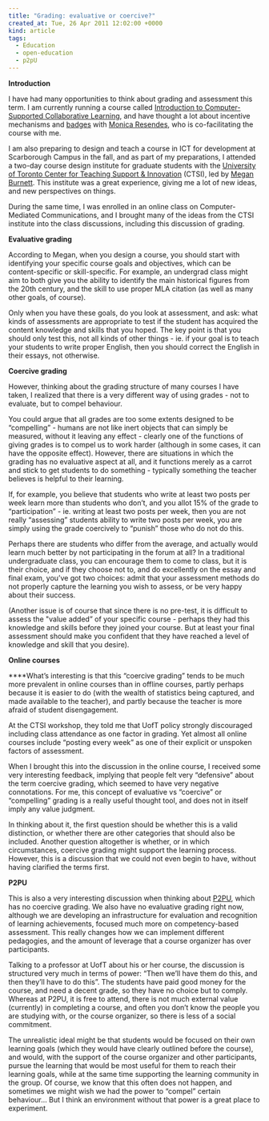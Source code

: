 ```yaml
---
title: "Grading: evaluative or coercive?"
created_at: Tue, 26 Apr 2011 12:02:00 +0000
kind: article
tags:
  - Education
  - open-education
  - p2pU
---
```


**Introduction**

I have had many opportunities to think about grading and assessment this
term. I am currently running a course called [Introduction to
Computer-Supported Collaborative
Learning](http://bit.ly/intro-cscl), and have thought a lot about
incentive mechanisms and [badges](http://bit.ly/badgepaper4) with
[Monica
Resendes](http://test.kmdi.utoronto.ca/graduate/students/#resendes), who
is co-facilitating the course with me.

I am also preparing to design and teach a course in ICT for development
at Scarborough Campus in the fall, and as part of my preparations, I
attended a two-day course design institute for graduate students with
the [University of Toronto Center for Teaching Support &
Innovation](http://www.teaching.utoronto.ca/about_ctsi/servicesexpertise/ctsi-workshops/workshops.htm#Course%20Design%20Institute)
(CTSI), led by [Megan
Burnett](http://www.teaching.utoronto.ca/about_ctsi/contact/assistantdirector.htm).
This institute was a great experience, giving me a lot of new ideas, and
new perspectives on things.

During the same time, I was enrolled in an online class on
Computer-Mediated Communications, and I brought many of the ideas from
the CTSI institute into the class discussions, including this discussion
of grading.

**Evaluative grading**

According to Megan, when you design a course, you should start with
identifying your specific course goals and objectives, which can be
content-specific or skill-specific. For example, an undergrad class
might aim to both give you the ability to identify the main historical
figures from the 20th century, and the skill to use proper MLA citation
(as well as many other goals, of course).

Only when you have these goals, do you look at assessment, and ask: what
kinds of assessments are appropriate to test if the student has acquired
the content knowledge and skills that you hoped. The key point is that
you should only test this, not all kinds of other things - ie. if your
goal is to teach your students to write proper English, then you should
correct the English in their essays, not otherwise.

**Coercive grading**

However, thinking about the grading structure of many courses I have
taken, I realized that there is a very different way of using grades -
not to evaluate, but to compel behaviour.

You could argue that all grades are too some extents designed to be
“compelling” - humans are not like inert objects that can simply be
measured, without it leaving any effect - clearly one of the functions
of giving grades is to compel us to work harder (although in some cases,
it can have the opposite effect). However, there are situations in which
the grading has no evaluative aspect at all, and it functions merely as
a carrot and stick to get students to do something - typically something
the teacher believes is helpful to their learning.

If, for example, you believe that students who write at least two posts
per week learn more than students who don’t, and you allot 15% of the
grade to “participation” - ie. writing at least two posts per week, then
you are not really “assessing” students ability to write two posts per
week, you are simply using the grade coercively to “punish” those who do
not do this.

Perhaps there are students who differ from the average, and actually
would learn much better by not participating in the forum at all? In a
traditional undergraduate class, you can encourage them to come to
class, but it is their choice, and if they choose not to, and do
excellently on the essay and final exam, you’ve got two choices: admit
that your assessment methods do not properly capture the learning you
wish to assess, or be very happy about their success.

(Another issue is of course that since there is no pre-test, it is
difficult to assess the "value added” of your specific course - perhaps
they had this knowledge and skills before they joined your course. But
at least your final assessment should make you confident that they have
reached a level of knowledge and skill that you desire).

**Online courses**

****What’s interesting is that this “coercive grading” tends to be much
more prevalent in online courses than in offline courses, partly perhaps
because it is easier to do (with the wealth of statistics being
captured, and made available to the teacher), and partly because the
teacher is more afraid of student disengagement.

At the CTSI workshop, they told me that UofT policy strongly discouraged
including class attendance as one factor in grading. Yet almost all
online courses include “posting every week” as one of their explicit or
unspoken factors of assessment.

When I brought this into the discussion in the online course, I received
some very interesting feedback, implying that people felt very
“defensive” about the term coercive grading, which seemed to have very
negative connotations. For me, this concept of evaluative vs “coercive”
or “compelling” grading is a really useful thought tool, and does not in
itself imply any value judgment.

In thinking about it, the first question should be whether this is a
valid distinction, or whether there are other categories that should
also be included. Another question altogether is whether, or in which
circumstances, coercive grading might support the learning process.
However, this is a discussion that we could not even begin to have,
without having clarified the terms first.

**P2PU**

This is also a very interesting discussion when thinking about
[P2PU](http://p2pu.org/), which has no coercive grading. We also have no
evaluative grading right now, although we are developing an
infrastructure for evaluation and recognition of learning achievements,
focused much more on competency-based assessment. This really changes
how we can implement different pedagogies, and the amount of leverage
that a course organizer has over participants.

Talking to a professor at UofT about his or her course, the discussion
is structured very much in terms of power: “Then we’ll have them do
this, and then they’ll have to do this”. The students have paid good
money for the course, and need a decent grade, so they have no choice
but to comply. Whereas at P2PU, it is free to attend, there is not much
external value (currently) in completing a course, and often you don’t
know the people you are studying with, or the course organizer, so there
is less of a social commitment.

The unrealistic ideal might be that students would be focused on their
own learning goals (which they would have clearly outlined before the
course), and would, with the support of the course organizer and other
participants, pursue the learning that would be most useful for them to
reach their learning goals, while at the same time supporting the
learning community in the group. Of course, we know that this often does
not happen, and sometimes we might wish we had the power to “compel”
certain behaviour… But I think an environment without that power is a
great place to experiment.

